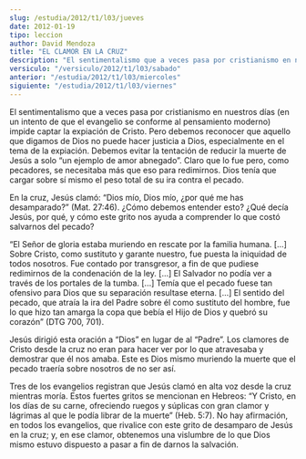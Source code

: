 ```yaml
---
slug: /estudia/2012/t1/l03/jueves
date: 2012-01-19
tipo: leccion
author: David Mendoza
title: "EL CLAMOR EN LA CRUZ"
description: "El sentimentalismo que a veces pasa por cristianismo en nuestros días (en un  intento de que el evangelio se conforme al pensamiento moderno) impide captar  la expiación de Cristo. Pero debemos reconocer que aquello que digamos de Dios  no puede hacer justicia a Dios, especial..."
versiculo: "/versiculo/2012/t1/l03/sabado"
anterior: "/estudia/2012/t1/l03/miercoles"
siguiente: "/estudia/2012/t1/l03/viernes"
---
```


El sentimentalismo que a veces pasa por cristianismo en nuestros días (en un intento de que el evangelio se conforme al pensamiento moderno) impide captar la expiación de Cristo. Pero debemos reconocer que aquello que digamos de Dios no puede hacer justicia a Dios, especialmente en el tema de la expiación. Debemos evitar la tentación de reducir la muerte de Jesús a solo “un ejemplo de amor abnegado”. Claro que lo fue pero, como pecadores, se necesitaba más que eso para redimirnos. Dios tenía que cargar sobre sí mismo el peso total de su ira contra el pecado.

En la cruz, Jesús clamó: “Dios mío, Dios mío, ¿por qué me has desamparado?” (Mat. 27:46). ¿Cómo debemos entender esto? ¿Qué decía Jesús, por qué, y cómo este grito nos ayuda a comprender lo que costó salvarnos del pecado?

“El Señor de gloria estaba muriendo en rescate por la familia humana. [...] Sobre Cristo, como sustituto y garante nuestro, fue puesta la iniquidad de todos nosotros. Fue contado por transgresor, a fin de que pudiese redimirnos de la condenación de la ley. [...] El Salvador no podía ver a través de los portales de la tumba. [...] Temía que el pecado fuese tan ofensivo para Dios que su separación resultase eterna. [...] El sentido del pecado, que atraía la ira del Padre sobre él como sustituto del hombre, fue lo que hizo tan amarga la copa que bebía el Hijo de Dios y quebró su corazón” (DTG 700, 701).

Jesús dirigió esta oración a “Dios” en lugar de al “Padre”. Los clamores de Cristo desde la cruz no eran para hacer ver por lo que atravesaba y demostrar que él nos amaba. Este es Dios mismo muriendo la muerte que el pecado traería sobre nosotros de no ser así.

Tres de los evangelios registran que Jesús clamó en alta voz desde la cruz mientras moría. Estos fuertes gritos se mencionan en Hebreos: “Y Cristo, en los días de su carne, ofreciendo ruegos y súplicas con gran clamor y lágrimas al que le podía librar de la muerte” (Heb. 5:7). No hay afirmación, en todos los evangelios, que rivalice con este grito de desamparo de Jesús en la cruz; y, en ese clamor, obtenemos una vislumbre de lo que Dios mismo estuvo dispuesto a pasar a fin de darnos la salvación.
